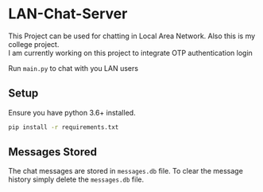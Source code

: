 # LAN-Chat-Server

This Project can be used for chatting in Local Area Network.
Also this is my college project.<br>
I am currently working on this project to integrate OTP authentication login

Run `main.py` to chat with you LAN users

## Setup

Ensure you have python 3.6+ installed.

```bash
pip install -r requirements.txt
```

## Messages Stored
The chat messages are stored in `messages.db` file. To clear the message history simply delete the `messages.db` file.
